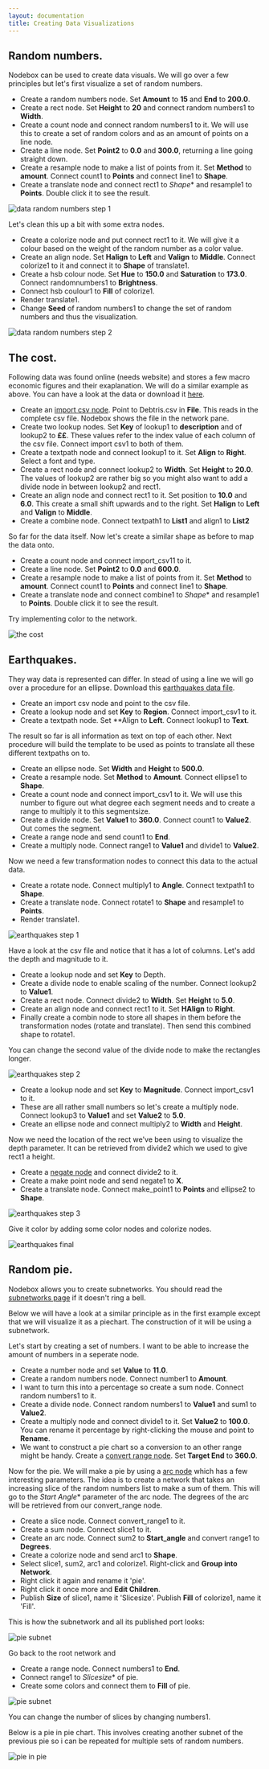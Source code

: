```yaml
---
layout: documentation
title: Creating Data Visualizations
---
```


Random numbers.
------------------

Nodebox can be used to create data visuals. We will go over a few principles but let's first visualize a set of random numbers.

* Create a random numbers node. Set **Amount** to **15** and **End** to **200.0**.
* Create a rect node. Set **Height** to **20** and connect random numbers1 to **Width**.
* Create a count node and connect random numbers1 to it. We will use this to create a set of random colors and as an amount of points on a line node.
* Create a line node. Set **Point2** to **0.0** and **300.0**, returning a line going straight down.
* Create a resample node to make a list of points from it. Set **Method** to **amount**. Connect count1 to **Points** and connect line1 to **Shape**.
* Create a translate node and connect rect1 to *Shape** and resample1 to **Points**. Double click it to see the result.

![data random numbers step 1](data-visualization-random-numbersa.png)

Let's clean this up a bit with some extra nodes.

* Create a colorize node and put connect rect1 to it. We will give it a colour based on the weight of the random number as a color value.
* Create an align node. Set **Halign** to **Left** and **Valign** to **Middle**. Connect colorize1 to it and connect it to **Shape** of translate1.
* Create a hsb colour node. Set **Hue** to **150.0** and **Saturation** to **173.0**. Connect randomnumbers1 to **Brightness**.
* Connect hsb coulour1 to **Fill** of colorize1.
* Render translate1.
* Change **Seed** of random numbers1 to change the set of random numbers and thus the visualization.

![data random numbers step 2](data-visualization-random-numbersb.png)

The cost.
----------

Following data was found online (needs website) and stores a few macro economic figures and their exaplanation. We will do a similar example as above. You can have a look at the data or download it [here](data-visualization-debtris.csv).

* Create an [import csv node](/node/reference/data/import_csv.html). Point to Debtris.csv in **File**. This reads in the complete csv file. Nodebox shows the file in the network pane.
* Create two lookup nodes. Set **Key** of lookup1 to **description** and of lookup2 to **££**. These values refer to the index value of each column of the csv file. Connect import csv1 to both of them.
* Create a textpath node and connect lookup1 to it. Set **Align** to **Right**. Select a font and type.
* Create a rect node and connect lookup2 to **Width**. Set **Height** to **20.0**. The values of lookup2 are rather big so you might also want to add a divide node in between lookup2 and rect1.
* Create an align node and connect rect1 to it. Set position to **10.0** and **6.0**. This create a small shift upwards and to the right. Set **Halign** to **Left** and **Valign** to **Middle**.
* Create a combine node. Connect textpath1 to **List1** and align1 to **List2**

So far for the data itself. Now let's create a similar shape as before to map the data onto.

* Create a count node and connect import_csv11 to it.
* Create a line node. Set **Point2** to **0.0** and **600.0**.
* Create a resample node to make a list of points from it. Set **Method** to **amount**. Connect count1 to **Points** and connect line1 to **Shape**.
* Create a translate node and connect combine1 to *Shape** and resample1 to **Points**. Double click it to see the result.

Try implementing color to the network.

![the cost](data-visualization-cost.png)

Earthquakes.
------------------

They way data is represented can differ. In stead of using a line we will go over a procedure for an ellipse. Download this [earthquakes data file](data-visualization-earthquakes.csv).

* Create an import csv node and point to the csv file.
* Create a lookup node and set **Key** to **Region**. Connect import_csv1 to it.
* Create a textpath node. Set **Align to **Left**. Connect lookup1 to **Text**.

The result so far is all information as text on top of each other. Next procedure will build the template to be used as points to translate all these different textpaths on to.

* Create an ellipse node. Set **Width** and **Height** to **500.0**.
* Create a resample node. Set **Method** to **Amount**. Connect ellipse1 to **Shape**.
* Create a count node and connect import_csv1 to it. We will use this number to figure out what degree each segment needs and to create a range to multiply it to this segmentsize.
* Create a divide node. Set **Value1** to **360.0**. Connect count1 to **Value2**. Out comes the segment.
* Create a range node and send count1 to **End**.
* Create a multiply node. Connect range1 to **Value1** and divide1 to **Value2**.

Now we need a few transformation nodes to connect this data to the actual data. 

* Create a rotate node. Connect multiply1 to **Angle**. Connect textpath1 to **Shape**.
* Create a translate node. Connect rotate1 to **Shape** and resample1 to **Points**.
* Render translate1.

![earthquakes step 1](data-visualization-earthquakesa.png)

Have a look at the csv file and notice that it has a lot of columns. Let's add the depth and magnitude to it. 

* Create a lookup node and set **Key** to Depth.
* Create a divide node to enable scaling of the number. Connect lookup2 to **Value1**. 
* Create a rect node. Connect divide2 to **Width**. Set **Height** to **5.0**.
* Create an align node and connect rect1 to it. Set **HAlign** to **Right**.
* Finally create a combin node to store all shapes in them before the transformation nodes (rotate and translate). Then send this combined shape to rotate1.

You can change the second value of the divide node to make the rectangles longer.

![earthquakes step 2](data-visualization-earthquakesb.png)

* Create a lookup node and set **Key** to **Magnitude**. Connect import_csv1 to it.
* These are all rather small numbers so let's create a multiply node. Connect lookup3 to **Value1** and set **Value2** to **5.0**.
* Create an ellipse node and connect multiply2 to **Width** and **Height**.

Now we need the location of the rect we've been using to visualize the depth parameter. It can be retrieved from divide2 which we used to give rect1 a height.

* Create a [negate node](/node/reference/math/negate.html) and connect divide2 to it.
* Create a make point node and send negate1 to **X**.
* Create a translate node. Connect make_point1 to **Points** and ellipse2 to **Shape**.

![earthquakes step 3](data-visualization-earthquakesc.png)

Give it color by adding some color nodes and colorize nodes.

![earthquakes final](data-visualization-earthquakescolor.png)

Random pie.
--------------

Nodebox allows you to create subnetworks. You should read the [subnetworks page](../concepts/subnetworks.html) if it doesn't ring a bell.

Below we will have a look at a similar principle as in the first example except that we will visualize it as a piechart. The construction of it will be using a subnetwork.

Let's start by creating a set of numbers. I want to be able to increase the amount of numbers in a seperate node.

* Create a number node and set **Value** to **11.0**.
* Create a random numbers node. Connect number1 to **Amount**.
* I want to turn this into a percentage so create a sum node. Connect random numbers1 to it.
* Create a divide node. Connect random numbers1 to **Value1** and sum1 to **Value2**.
* Create a multiply node and connect divide1 to it. Set **Value2** to **100.0**. You can rename it percentage by right-clicking the mouse and point to **Rename**.
* We want to construct a pie chart so a conversion to an other range might be handy. Create a [convert range node](/node/reference/math/convert_range.html). Set **Target End** to **360.0**.

Now for the pie. We will make a pie by using a [arc node](/node/reference/corevector/arc.html) which has a few interesting parameters. The idea is to create a network that takes an increasing slice of the random numbers list to make a sum of them. This will go to the *Start Angle** parameter of the arc node. The degrees of the arc will be retrieved from our convert_range node.

* Create a slice node. Connect convert_range1 to it.
* Create a sum node. Connect slice1 to it.
* Create an arc node. Connect sum2 to **Start_angle** and convert range1 to **Degrees**.
* Create a colorize node and send arc1 to **Shape**.
* Select slice1, sum2, arc1 and colorize1. Right-click and **Group into Network**. 
* Right click it again and rename it 'pie'.
* Right click it once more and **Edit Children**.
* Publish **Size** of slice1, name it 'Slicesize'. Publish **Fill** of colorize1, name it 'Fill'.

This is how the subnetwork and all its published port looks:

![pie subnet](data-visualization-pie-subnet.png)

Go back to the root network and 

* Create a range node. Connect numbers1 to **End**.
* Connect range1 to *Slicesize** of pie.
* Create some colors and connect them to **Fill** of pie.

![pie subnet](data-visualization-piechart.png)

You can change the number of slices by changing numbers1.

Below is a pie in pie chart. This involves creating another subnet of the previous pie so i can be repeated for multiple sets of random numbers.

![pie in pie](data-visualization-pie-in-pie.png)


